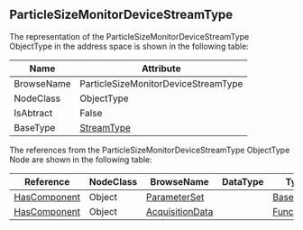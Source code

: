 <!-- objecttype -->
## ParticleSizeMonitorDeviceStreamType
  
The representation of the ParticleSizeMonitorDeviceStreamType ObjectType in the address space is shown in the following table:  

|Name|Attribute|
|---|---|
|BrowseName|ParticleSizeMonitorDeviceStreamType|
|NodeClass|ObjectType|
|IsAbtract|False|
|BaseType|[StreamType](../../ObjectTypes/StreamType/readme.md)|

The references from the ParticleSizeMonitorDeviceStreamType ObjectType Node are shown in the following table:  

|Reference|NodeClass|BrowseName|DataType|TypeDefinition|ModellingRule|
|---|---|---|---|---|---|
|[HasComponent](../../../Core/Part3/ReferenceTypes/HasComponent/readme.md)|Object|[ParameterSet](#ParameterSet)||[BaseObjectType](../../../Core/Part5/ObjectTypes/BaseObjectType/readme.md)|[Optional](../../../Core/Objects/Optional/readme.md)|
|[HasComponent](../../../Core/Part3/ReferenceTypes/HasComponent/readme.md)|Object|[AcquisitionData](#AcquisitionData)||[FunctionalGroupType](../../../DI/ObjectTypes/FunctionalGroupType/readme.md)|[Mandatory](../../../Core/Objects/Mandatory/readme.md)|


